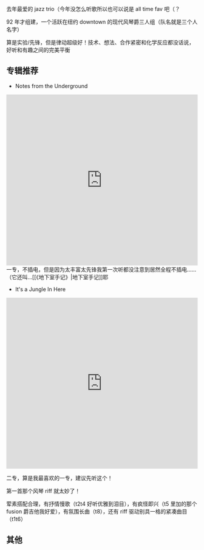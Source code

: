 去年最爱的 jazz trio（今年没怎么听歌所以也可以说是 all time fav 吧（？

92 年才组建，一个活跃在纽约 downtown 的现代风琴爵三人组（队名就是三个人名字）  

算是实验/先锋，但是律动超级好！技术、想法、合作紧密和化学反应都没话说，好听和有趣之间的完美平衡

## 专辑推荐
- Notes from the Underground
<iframe allow="autoplay *; encrypted-media *; fullscreen *; clipboard-write" frameborder="0" height="450" style="width:100%;max-width:660px;overflow:hidden;background:transparent;" sandbox="allow-forms allow-popups allow-same-origin allow-scripts allow-storage-access-by-user-activation allow-top-navigation-by-user-activation" src="https://embed.music.apple.com/hk/album/notes-from-the-underground/1068734226?l=en"></iframe>
一专，不插电，但是因为太丰富太先锋我第一次听都没注意到居然全程不插电……（它还叫…[[《地下室手记》|地下室手记]]耶  


- It's a Jungle In Here
<iframe allow="autoplay *; encrypted-media *; fullscreen *; clipboard-write" frameborder="0" height="450" style="width:100%;max-width:660px;overflow:hidden;background:transparent;" sandbox="allow-forms allow-popups allow-same-origin allow-scripts allow-storage-access-by-user-activation allow-top-navigation-by-user-activation" src="https://embed.music.apple.com/hk/album/its-a-jungle-in-here/160783013?l=en"></iframe>


二专，算是我最喜欢的一专，建议先听这个！

第一首那个风琴 riff 就太妙了！

荤素搭配合理，有抒情慢歌（t2t4 好听优雅到泪目），有疯怪即兴（t5 里加的那个 fusion 爵吉他我好爱），有氛围长曲（t8），还有 riff 驱动别具一格的紧凑曲目（t1t6） 


## 其他
